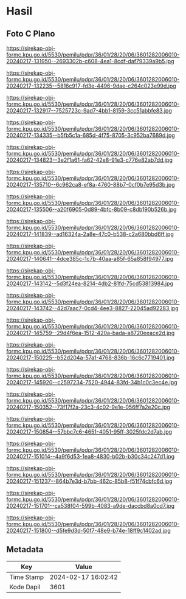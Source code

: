 # Hasil

## Foto C Plano

https://sirekap-obj-formc.kpu.go.id/5530/pemilu/pdpr/36/01/28/20/06/3601282006010-20240217-131950--2693302b-c608-4ea1-8cdf-daf79339a9b5.jpg

https://sirekap-obj-formc.kpu.go.id/5530/pemilu/pdpr/36/01/28/20/06/3601282006010-20240217-132235--5816c917-fd3e-4496-9dae-c264c023e99d.jpg

https://sirekap-obj-formc.kpu.go.id/5530/pemilu/pdpr/36/01/28/20/06/3601282006010-20240217-132917--7525723c-9ad7-4bb1-8159-3cc51abbfe83.jpg

https://sirekap-obj-formc.kpu.go.id/5530/pemilu/pdpr/36/01/28/20/06/3601282006010-20240217-134335--b5fb5c1a-685d-4f75-8705-3c952ba7689d.jpg

https://sirekap-obj-formc.kpu.go.id/5530/pemilu/pdpr/36/01/28/20/06/3601282006010-20240217-134823--3e2f1a61-fa62-42e8-91e3-c776e82ab7dd.jpg

https://sirekap-obj-formc.kpu.go.id/5530/pemilu/pdpr/36/01/28/20/06/3601282006010-20240217-135710--6c962ca8-ef8a-4760-88b7-0cf0b7e95d3b.jpg

https://sirekap-obj-formc.kpu.go.id/5530/pemilu/pdpr/36/01/28/20/06/3601282006010-20240217-135506--a20f6905-0d89-4bfc-8b09-c8db190b526b.jpg

https://sirekap-obj-formc.kpu.go.id/5530/pemilu/pdpr/36/01/28/20/06/3601282006010-20240217-141839--ad16324a-2a8e-47c0-b538-c2a680bbd6ff.jpg

https://sirekap-obj-formc.kpu.go.id/5530/pemilu/pdpr/36/01/28/20/06/3601282006010-20240217-140641--4dce385c-1c7b-40aa-a85f-65a858f94977.jpg

https://sirekap-obj-formc.kpu.go.id/5530/pemilu/pdpr/36/01/28/20/06/3601282006010-20240217-143142--5d3f24ea-8214-4db2-81fd-75cd53813984.jpg

https://sirekap-obj-formc.kpu.go.id/5530/pemilu/pdpr/36/01/28/20/06/3601282006010-20240217-143742--42d7aac7-0cd4-4ee3-8827-22045ad92283.jpg

https://sirekap-obj-formc.kpu.go.id/5530/pemilu/pdpr/36/01/28/20/06/3601282006010-20240217-145759--29d4f6ea-1512-420a-bada-a8720eeace2d.jpg

https://sirekap-obj-formc.kpu.go.id/5530/pemilu/pdpr/36/01/28/20/06/3601282006010-20240217-150225--b52d204a-57a1-4768-836b-16c6c7719401.jpg

https://sirekap-obj-formc.kpu.go.id/5530/pemilu/pdpr/36/01/28/20/06/3601282006010-20240217-145920--c2597234-7520-4944-83fd-34b1c0c3ec4e.jpg

https://sirekap-obj-formc.kpu.go.id/5530/pemilu/pdpr/36/01/28/20/06/3601282006010-20240217-150352--73f17f2a-23c3-4c02-9e1e-056ff7a2e20c.jpg

https://sirekap-obj-formc.kpu.go.id/5530/pemilu/pdpr/36/01/28/20/06/3601282006010-20240217-150854--57bbc7c6-4651-4051-95ff-3025fdc2d7ab.jpg

https://sirekap-obj-formc.kpu.go.id/5530/pemilu/pdpr/36/01/28/20/06/3601282006010-20240217-151014--4a9f6d53-1ea8-4830-b02b-b30c34c247d1.jpg

https://sirekap-obj-formc.kpu.go.id/5530/pemilu/pdpr/36/01/28/20/06/3601282006010-20240217-151237--864b7e3d-b7bb-462c-85b8-f51f74cbfc6d.jpg

https://sirekap-obj-formc.kpu.go.id/5530/pemilu/pdpr/36/01/28/20/06/3601282006010-20240217-151701--ca538f04-599b-4083-a9de-daccbd8a0cd7.jpg

https://sirekap-obj-formc.kpu.go.id/5530/pemilu/pdpr/36/01/28/20/06/3601282006010-20240217-151800--d5fe9d3d-50f7-48e9-b74e-18ff9c1402ad.jpg


## Metadata

| Key        | Value               |
| ---------- | ------------------- |
| Time Stamp | 2024-02-17 16:02:42 |
| Kode Dapil | 3601                |



